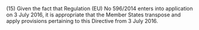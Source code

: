 (15) Given the fact that Regulation (EU) No 596/2014 enters into application on 3 July 2016, it is appropriate that the Member States transpose and apply provisions pertaining to this Directive from 3 July 2016.